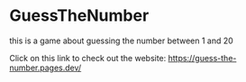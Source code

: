# GuessTheNumber
 this is a game about guessing the number between 1 and 20


Click on this link to check out the website:  https://guess-the-number.pages.dev/
